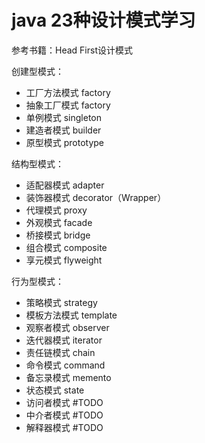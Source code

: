 # java 23种设计模式学习
参考书籍：Head First设计模式

创建型模式：
- 工厂方法模式 factory
- 抽象工厂模式 factory
- 单例模式 singleton
- 建造者模式 builder
- 原型模式 prototype

结构型模式：
- 适配器模式 adapter
- 装饰器模式 decorator（Wrapper）
- 代理模式 proxy
- 外观模式 facade
- 桥接模式 bridge
- 组合模式 composite
- 享元模式 flyweight

行为型模式：
- 策略模式 strategy
- 模板方法模式 template
- 观察者模式 observer
- 迭代器模式 iterator
- 责任链模式 chain
- 命令模式 command
- 备忘录模式 memento
- 状态模式 state
- 访问者模式 #TODO
- 中介者模式 #TODO
- 解释器模式 #TODO
